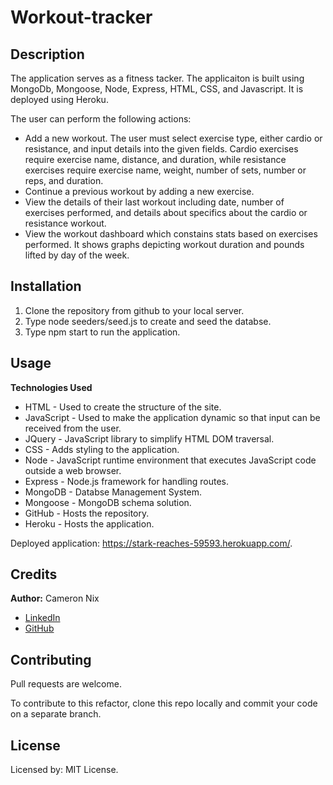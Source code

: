 # Workout-tracker

## Description

The application serves as a fitness tacker. The applicaiton is built using MongoDb, Mongoose, Node, Express, HTML, CSS, and Javascript. It is deployed using Heroku.

The user can perform the following actions:
* Add a new workout. The user must select exercise type, either cardio or resistance, and input details into the given fields. Cardio exercises require exercise name, distance, and duration, while resistance exercises require exercise name, weight, number of sets, number or reps, and duration.
* Continue a previous workout by adding a new exercise.
* View the details of their last workout including date, number of exercises performed, and details about specifics about the cardio or resistance workout.
* View the workout dashboard which constains stats based on exercises performed. It shows graphs depicting workout duration and pounds lifted by day of the week.

## Installation

1. Clone the repository from github to your local server.
2. Type node seeders/seed.js to create and seed the databse.
2. Type npm start to run the application.

## Usage

**Technologies Used**
* HTML - Used to create the structure of the site.
* JavaScript - Used to make the application dynamic so that input can be received from the user.
* JQuery - JavaScript library to simplify HTML DOM traversal.
* CSS - Adds styling to the application.
* Node - JavaScript runtime environment that executes JavaScript code outside a web browser.
* Express - Node.js framework for handling routes.
* MongoDB - Databse Management System.
* Mongoose - MongoDB schema solution.
* GitHub - Hosts the repository.
* Heroku - Hosts the application.

Deployed application: https://stark-reaches-59593.herokuapp.com/.

<!-- **This video is a walkthrough of the application, showing its functionality**
![Video Walkthrough](https://github.com/cnix273/Eat-Da-Burger/blob/main/public/assets/burger_walkthrough.gif) -->

## Credits

**Author:** Cameron Nix
* [LinkedIn](https://www.linkedin.com/in/cameron-nix-a74aa1109/)
* [GitHub](https://github.com/cnix273)

## Contributing

Pull requests are welcome.

To contribute to this refactor, clone this repo locally and commit your code on a separate branch.

## License

Licensed by: MIT License.